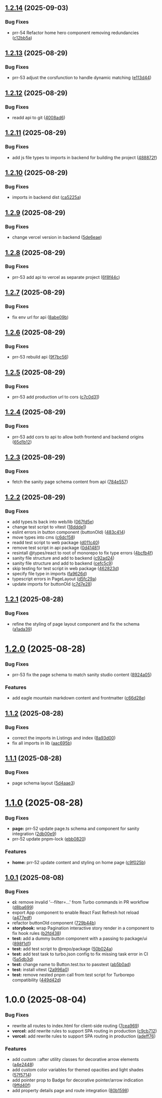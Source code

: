 ## [1.2.14](https://github.com/stapusoa/plantingrootsrealty/compare/v1.2.13...v1.2.14) (2025-09-03)


### Bug Fixes

* prr-54 Refactor home hero component removing redundancies ([c12bb5a](https://github.com/stapusoa/plantingrootsrealty/commit/c12bb5ab0c38e79cd940013caf859be483ca3df7))

## [1.2.13](https://github.com/stapusoa/plantingrootsrealty/compare/v1.2.12...v1.2.13) (2025-08-29)


### Bug Fixes

* prr-53 adjust the corsfunction to handle dynamic matching ([e113d44](https://github.com/stapusoa/plantingrootsrealty/commit/e113d44978158a77d2e5a828e47d3a50003c06f9))

## [1.2.12](https://github.com/stapusoa/plantingrootsrealty/compare/v1.2.11...v1.2.12) (2025-08-29)


### Bug Fixes

* readd api to git ([4008ad6](https://github.com/stapusoa/plantingrootsrealty/commit/4008ad6587269b310e3221b4b25ac2151fa5fdb8))

## [1.2.11](https://github.com/stapusoa/plantingrootsrealty/compare/v1.2.10...v1.2.11) (2025-08-29)


### Bug Fixes

* add js file types to imports in backend for building the project ([488872f](https://github.com/stapusoa/plantingrootsrealty/commit/488872fe9d8e17ca23f00ff3ead1348bf73d0188))

## [1.2.10](https://github.com/stapusoa/plantingrootsrealty/compare/v1.2.9...v1.2.10) (2025-08-29)


### Bug Fixes

* imports in backend dist ([ca5225a](https://github.com/stapusoa/plantingrootsrealty/commit/ca5225acca5a5bf707f3a7c9ba5f803fbfc45322))

## [1.2.9](https://github.com/stapusoa/plantingrootsrealty/compare/v1.2.8...v1.2.9) (2025-08-29)


### Bug Fixes

* change vercel version in backend ([5de6eae](https://github.com/stapusoa/plantingrootsrealty/commit/5de6eae7da3f7d3facb8f83a82ed09c395852584))

## [1.2.8](https://github.com/stapusoa/plantingrootsrealty/compare/v1.2.7...v1.2.8) (2025-08-29)


### Bug Fixes

* prr-53 add api to vercel as separate project ([6f8f44c](https://github.com/stapusoa/plantingrootsrealty/commit/6f8f44ca6171153033aa7cfbe76117e1eb433342))

## [1.2.7](https://github.com/stapusoa/plantingrootsrealty/compare/v1.2.6...v1.2.7) (2025-08-29)


### Bug Fixes

* fix env url for api ([8abe09b](https://github.com/stapusoa/plantingrootsrealty/commit/8abe09b53d5ec5dd92798855a93008f6ca639cd2))

## [1.2.6](https://github.com/stapusoa/plantingrootsrealty/compare/v1.2.5...v1.2.6) (2025-08-29)


### Bug Fixes

* prr-53 rebuild api ([9f7bc56](https://github.com/stapusoa/plantingrootsrealty/commit/9f7bc56f25db63b8673f985e03e81083b1ff3ed8))

## [1.2.5](https://github.com/stapusoa/plantingrootsrealty/compare/v1.2.4...v1.2.5) (2025-08-29)


### Bug Fixes

* prr-53 add production url to cors ([c7c0d31](https://github.com/stapusoa/plantingrootsrealty/commit/c7c0d31b94df3fb4155010a2f56e9971632af3ba))

## [1.2.4](https://github.com/stapusoa/plantingrootsrealty/compare/v1.2.3...v1.2.4) (2025-08-29)


### Bug Fixes

* prr-53 add cors to api to allow both frontend and backend origins ([65d1b12](https://github.com/stapusoa/plantingrootsrealty/commit/65d1b126f23186378f6b9a99efc12a75fa92fef2))

## [1.2.3](https://github.com/stapusoa/plantingrootsrealty/compare/v1.2.2...v1.2.3) (2025-08-29)


### Bug Fixes

* fetch the sanity page schema content from api ([784e557](https://github.com/stapusoa/plantingrootsrealty/commit/784e5575d064823eeb9d17cd711c7318bafc49f4))

## [1.2.2](https://github.com/stapusoa/plantingrootsrealty/compare/v1.2.1...v1.2.2) (2025-08-29)


### Bug Fixes

* add types.ts back into web/lib ([067fd5e](https://github.com/stapusoa/plantingrootsrealty/commit/067fd5ecc71386d4d5fec564fcc8dabe5b768a25))
* change test script to vitest ([18ddde1](https://github.com/stapusoa/plantingrootsrealty/commit/18ddde1950e410df28531afc5bdc5718085c85f7))
* eslint errors in button component (buttonOld) ([483c414](https://github.com/stapusoa/plantingrootsrealty/commit/483c4145002d0d5edf4f0fa64a56606160a01579))
* move types into cms ([c6dc158](https://github.com/stapusoa/plantingrootsrealty/commit/c6dc158949f20b3d8fdd38acc6f54536242da051))
* readd test script to web package ([d011c40](https://github.com/stapusoa/plantingrootsrealty/commit/d011c404977ccedc83fbd01ab163d21d3a64f5e6))
* remove test script in api package ([0d41481](https://github.com/stapusoa/plantingrootsrealty/commit/0d41481b6e5fc5b9b93676e721adf97b11100be8))
* resintall @types/react to root of monorepo to fix type errors ([4bcfb4f](https://github.com/stapusoa/plantingrootsrealty/commit/4bcfb4f03f2522679f895c81e3ac06de2080db57))
* sanity file structure and add to backend ([c92ad24](https://github.com/stapusoa/plantingrootsrealty/commit/c92ad24a8907d72dd81ff30e90fc88984daae42f))
* sanity file structure and add to backend ([cefc5c9](https://github.com/stapusoa/plantingrootsrealty/commit/cefc5c94a1674f9f34833c3cc2f7ff2696056047))
* skip testing for test script in web package ([462823d](https://github.com/stapusoa/plantingrootsrealty/commit/462823ddac1b76450821f548c0eaf9f6189f98b9))
* specify file type in imports ([fa9626d](https://github.com/stapusoa/plantingrootsrealty/commit/fa9626dc5b4b5715d92f884c3f42d0b8da00e6c0))
* typescript errors in PageLayout ([d5fc29a](https://github.com/stapusoa/plantingrootsrealty/commit/d5fc29a42dd99fae1ba4412ab3f69023130deb90))
* update imports for buttonOld ([c7d7e28](https://github.com/stapusoa/plantingrootsrealty/commit/c7d7e28e2c94406cc8a92f7615080b33d4b52ae6))

## [1.2.1](https://github.com/stapusoa/plantingrootsrealty/compare/v1.2.0...v1.2.1) (2025-08-28)


### Bug Fixes

* refine the styling of page layout component and fix the schema ([a1ada39](https://github.com/stapusoa/plantingrootsrealty/commit/a1ada39a402d49a8598c3ef062ee78770697c6aa))

# [1.2.0](https://github.com/stapusoa/plantingrootsrealty/compare/v1.1.2...v1.2.0) (2025-08-28)


### Bug Fixes

* prr-53 fix the page schema to match sanity studio content ([8924a05](https://github.com/stapusoa/plantingrootsrealty/commit/8924a0536cbfc50a17d23061f72a4ce9f842e6c7))


### Features

* add eagle mountain markdown content and frontmatter ([c66d28e](https://github.com/stapusoa/plantingrootsrealty/commit/c66d28eec4120c07d5c79a511e3b23775e4904c4))

## [1.1.2](https://github.com/stapusoa/plantingrootsrealty/compare/v1.1.1...v1.1.2) (2025-08-28)


### Bug Fixes

* correct the imports in Listings and index ([8a93d00](https://github.com/stapusoa/plantingrootsrealty/commit/8a93d00bcf115edab547ee158d3a30e898d83099))
* fix all imports in lib ([aac695b](https://github.com/stapusoa/plantingrootsrealty/commit/aac695b280211b737f5fdd53152ebe8fddd82892))

## [1.1.1](https://github.com/stapusoa/plantingrootsrealty/compare/v1.1.0...v1.1.1) (2025-08-28)


### Bug Fixes

* page schema layout ([5d4aae3](https://github.com/stapusoa/plantingrootsrealty/commit/5d4aae3cedbed68ba021963009457961c8f1a3a9))

# [1.1.0](https://github.com/stapusoa/plantingrootsrealty/compare/v1.0.1...v1.1.0) (2025-08-28)


### Bug Fixes

* **page:** prr-52 update page.ts schema and component for sanity integration ([2db00e9](https://github.com/stapusoa/plantingrootsrealty/commit/2db00e92f9635bb043d84270feaa727171a7665b))
* prr-52 update pnpm-lock ([ebb0820](https://github.com/stapusoa/plantingrootsrealty/commit/ebb08206beb30deb22b7c1075b01552e85d4de45))


### Features

* **home:** prr-52 update content and styling on home page ([c9f025b](https://github.com/stapusoa/plantingrootsrealty/commit/c9f025bbf4e9f301bdca4f89ba1063ed95ecb98e))

## [1.0.1](https://github.com/stapusoa/plantingrootsrealty/compare/v1.0.0...v1.0.1) (2025-08-08)


### Bug Fixes

* **ci:** remove invalid '--filter=...' from Turbo commands in PR workflow ([d8ba699](https://github.com/stapusoa/plantingrootsrealty/commit/d8ba6991fa0bf4b176d0f7fd445a5cc73afead63))
* export App component to enable React Fast Refresh hot reload ([a477edf](https://github.com/stapusoa/plantingrootsrealty/commit/a477edf8901ebef376942db77e23f68295eee769))
* refactor buttonOld component ([729b44b](https://github.com/stapusoa/plantingrootsrealty/commit/729b44be5ea3c57ad6742757f48e2a6d0bfab909))
* **storybook:** wrap Pagination interactive story render in a component to fix hook rules ([b2fd438](https://github.com/stapusoa/plantingrootsrealty/commit/b2fd43826c80e9d7fa97a682aea5c123b38f485b))
* **test:** add a dummy button component with a passing to package/ui ([898f1d1](https://github.com/stapusoa/plantingrootsrealty/commit/898f1d1708fce5b3806bc121c1d11e5bc25665d7))
* **test:** add test script to @repo/package ([50b024a](https://github.com/stapusoa/plantingrootsrealty/commit/50b024a777bd5c1dae03bde6b34672f7eed663fe))
* **test:** add test task to turbo.json config to fix missing task error in CI ([5a5db3d](https://github.com/stapusoa/plantingrootsrealty/commit/5a5db3d5ec2cea8e02196cddb488cb55c118a679))
* **test:** change name to Button.test.tsx to passtest ([ab5b0ad](https://github.com/stapusoa/plantingrootsrealty/commit/ab5b0ad528a1fd997be7b7dda390403d865a2d96))
* **test:** install vitest ([2a996a0](https://github.com/stapusoa/plantingrootsrealty/commit/2a996a00c1e9e7fff5740ef88101078cd961b474))
* **test:** remove nested pnpm call from test script for Turborepo compatibility ([449d42d](https://github.com/stapusoa/plantingrootsrealty/commit/449d42dfcf220f1d672a032321b8b7b213c5fa29))

# 1.0.0 (2025-08-04)


### Bug Fixes

* rewrite all routes to index.html for client-side routing ([7cea969](https://github.com/stapusoa/plantingrootsrealty/commit/7cea969c5eb9bafb055397893da3cebb992a6e28))
* **vercel:** add rewrite rules to support SPA routing in production ([c9cb712](https://github.com/stapusoa/plantingrootsrealty/commit/c9cb712064289ca4d4fbc2120dfe7aee5025215f))
* **vercel:** add rewrite rules to support SPA routing in production ([adeff76](https://github.com/stapusoa/plantingrootsrealty/commit/adeff768dff8737714795fe93f9aa61bb8b76645))


### Features

* add custom ::after utility classes for decorative arrow elements ([a4e2448](https://github.com/stapusoa/plantingrootsrealty/commit/a4e244844bf162ef45067aa2a095062a694396b3))
* add custom color variables for themed opacities and light shades ([57f5714](https://github.com/stapusoa/plantingrootsrealty/commit/57f57146ff184ebcf8f4475144f795c98331c6d3))
* add pointer prop to Badge for decorative pointer/arrow indication ([9ffd40f](https://github.com/stapusoa/plantingrootsrealty/commit/9ffd40f1f31e8d73174762f02426ff6b2682b7e3))
* add property details page and route integration ([80b1598](https://github.com/stapusoa/plantingrootsrealty/commit/80b1598f03f2a1344ab14152d4075e160077fb26))
